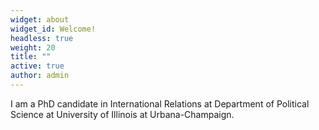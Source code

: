 ```yaml
---
widget: about
widget_id: Welcome!
headless: true
weight: 20
title: ""
active: true
author: admin
---
```

I am a PhD candidate in International Relations at Department of Political Science at University of Illinois at Urbana-Champaign.